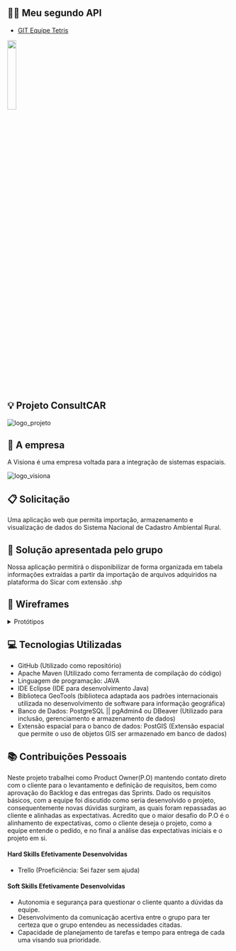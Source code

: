 ## :biking_woman: Meu segundo API

* [GIT Equipe Tetris](https://github.com/equipe-tetris/ConsultCAR) 
 <img src = "https://github.com/alexiakarine/Projeto-integrador/blob/master/Icons/tetris.jpg" width= "20%"/>



## :bulb: Projeto ConsultCAR
![logo_projeto](https://github.com/alexiakarine/Projeto-integrador/blob/master/Icons/LogoConsultCAR_50px.png)

## :briefcase: A empresa
A Visiona é uma empresa voltada para a integração de sistemas espaciais. 

![logo_visiona](https://github.com/alexiakarine/Projeto-integrador/blob/master/Icons/logoVISIONA.png)

## :clipboard: Solicitação 
Uma aplicação web que permita importação, armazenamento e visualização de dados do Sistema Nacional de Cadastro Ambiental Rural.

## :pushpin: Solução apresentada pelo grupo
Nossa aplicação permitirá o disponibilizar de forma organizada em tabela informações extraídas a partir da importação de arquivos adquiridos na plataforma do Sicar com extensão .shp

## :art: Wireframes
<details>
<summary>Protótipos</summary>

Tela principal <br>
![tela_principal](https://github.com/alexiakarine/Projeto-integrador/blob/master/Icons/Wireframe_telaPrincipal.jpeg)

Tela de entrada de arquivo <br>
![tela_entrada](https://github.com/alexiakarine/Projeto-integrador/blob/master/Icons/Wireframe_telaDirEntrada.arqComp.jpeg)

Tela de saída de arquivo <br>
![tela_saida](https://github.com/alexiakarine/Projeto-integrador/blob/master/Icons/Wireframe_telaDirSaida.arqDescomp.jpeg)

Tela de conexão bem sucedida <br>
![tela_conexao_sucedida](https://github.com/alexiakarine/Projeto-integrador/blob/master/Icons/Wireframe_telaConexaoBemSucedida.jpeg)

Tela de log <br>
![tela_log](https://github.com/alexiakarine/Projeto-integrador/blob/master/Icons/Wireframe_telaLog.jpeg)
</details>
  
## :computer: Tecnologias Utilizadas
- GitHub (Utilizado como repositório)
- Apache Maven (Utilizado como ferramenta de compilação do código)
- Linguagem de programação:  JAVA 
- IDE Eclipse (IDE para desenvolvimento Java)
- Biblioteca GeoTools (biblioteca adaptada aos padrões internacionais utilizada no desenvolvimento de software para informação geográfica)
- Banco de Dados: PostgreSQL || pgAdmin4 ou DBeaver (Utilizado para inclusão, gerenciamento e armazenamento de dados)
- Extensão espacial para o banco de dados: PostGIS (Extensão espacial que permite o uso de objetos GIS ser armazenado em banco de dados)

## :books: Contribuições Pessoais
Neste projeto trabalhei como Product Owner(P.O) mantendo contato direto com o cliente para o levantamento e definição de requisitos, bem como aprovação do Backlog e das entregas das Sprints.
Dado os requisitos básicos, com a equipe foi discutido como seria desenvolvido o projeto, consequentemente novas dúvidas surgiram, as quais foram repassadas ao cliente e alinhadas as expectativas.
Acredito que o maior desafio do P.O é o alinhamento de expectativas, como o cliente deseja o projeto, como a equipe entende o pedido, e no final a análise das expectativas iniciais e o projeto em si. 


#### Hard Skills Efetivamente Desenvolvidas
* Trello (Proeficiência: Sei fazer sem ajuda)
 

#### Soft Skills Efetivamente Desenvolvidas
* Autonomia e segurança para questionar o cliente quanto a dúvidas da equipe.
* Desenvolvimento da comunicação acertiva entre o grupo para ter certeza que o grupo entendeu as necessidades citadas.
* Capacidade de planejamento de tarefas e tempo para entrega de cada uma visando sua prioridade.
